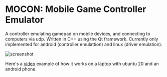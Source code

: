 # MOCON: Mobile Game Controller Emulator
A controller emulating gamepad on mobile devices, and connecting to computers via udp. Written in C++ using the Qt framework. Currently only implemented for android (controller emulattion) and linux (driver emulation).

![screenshot](https://ibb.co/748NvCZ)


Here's a [video](https://youtu.be/DFS32ejTlV0) example of how it works on a laptop with ubuntu 20 and an android phone. 


